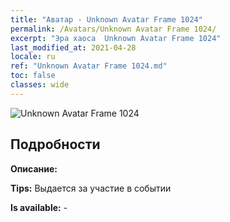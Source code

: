 ```yaml
---
title: "Аватар - Unknown Avatar Frame 1024"
permalink: /Avatars/Unknown Avatar Frame 1024/
excerpt: "Эра хаоса  Unknown Avatar Frame 1024"
last_modified_at: 2021-04-28
locale: ru
ref: "Unknown Avatar Frame 1024.md"
toc: false
classes: wide
---
```

 ![Unknown Avatar Frame 1024](/images/a/avatarFrame_24.png)

## Подробности

 **Описание:**  

 **Tips:** Выдается за участие в событии 

 **Is available:**  - 

